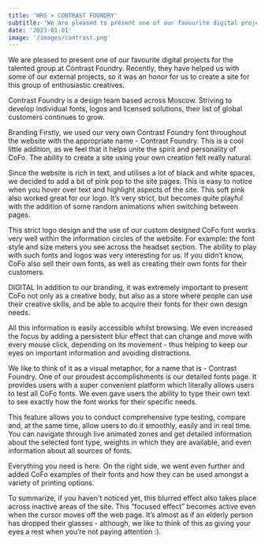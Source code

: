 ```yaml
---
title: 'WRS × CONTRAST FOUNDRY'
subtitle: 'We are pleased to present one of our favourite digital projects for the talented group at Contrast Foundry.'
date: '2023-01-01'
image: '/images/contrast.png'
---
```


We are pleased to present one of our favourite digital projects for the talented group at Contrast Foundry. Recently, they have helped us with some of our external projects, so it was an honor for us to create a site for this group of enthusiastic creatives.

Contrast Foundry is a design team based across Moscow. Striving to develop individual fonts, logos and licensed solutions, their list of global customers continues to grow.

Branding
Firstly, we used our very own Contrast Foundry font throughout the website with the appropriate name - Contrast Foundry. This is a cool little addition, as we feel that it helps unite the spirit and personality of CoFo. The ability to create a site using your own creation felt really natural.

Since the website is rich in text, and utilises a lot of black and white spaces, we decided to add a bit of pink pop to the site pages. This is easy to notice when you hover over text and highlight aspects of the site. This soft pink also worked great for our logo. It’s very strict, but becomes quite playful with the addition of some random animations when switching between pages.

This strict logo design and the use of our custom designed CoFo font works very well within the information circles of the website. For example: the font style and size meters you see across the headset section.
The ability to play with such fonts and logos was very interesting for us. If you didn’t know, CoFo also sell their own fonts, as well as creating their own fonts for their customers.

DIGITAL
In addition to our branding, it was extremely important to present CoFo not only as a creative body, but also as a store where people can use their creative skills, and be able to acquire their fonts for their own design needs.

All this information is easily accessible whilst browsing. We even increased the focus by adding a persistent blur effect that can change and move with every mouse click, depending on its movement - thus helping to keep our eyes on important information and avoiding distractions.

We like to think of it as a visual metaphor, for a name that is - Contrast Foundry.
One of our proudest accomplishments is our detailed fonts page. It provides users with a super convenient platform which literally allows users to test all CoFo fonts. We even gave users the ability to type their own text to see exactly how the font works for their specific needs.

This feature allows you to conduct comprehensive type testing, compare and, at the same time, allow users to do it smoothly, easily and in real time. You can navigate through live animated zones and get detailed information about the selected font type, weights in which they are available, and even information about all sources of fonts.

Everything you need is here. On the right side, we went even further and added CoFo examples of their fonts and how they can be used amongst a variety of printing options.

To summarize, if you haven't noticed yet, this blurred effect also takes place across inactive areas of the site. This “focused effect” becomes active even when the cursor moves off the web page. It’s almost as if an elderly person has dropped their glasses - although, we like to think of this as giving your eyes a rest when you’re not paying attention :).



